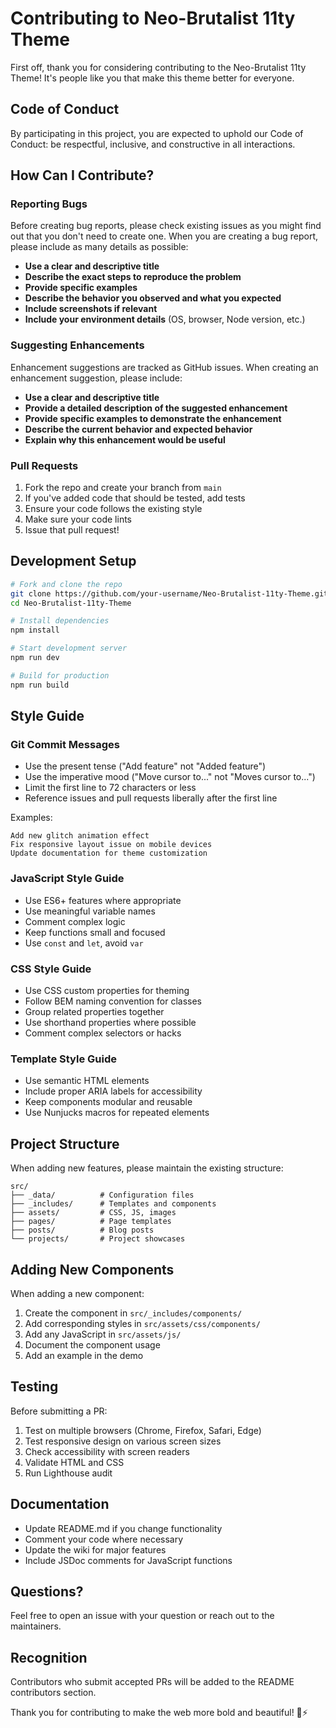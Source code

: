 # Contributing to Neo-Brutalist 11ty Theme

First off, thank you for considering contributing to the Neo-Brutalist 11ty Theme! It's people like you that make this theme better for everyone.

## Code of Conduct

By participating in this project, you are expected to uphold our Code of Conduct: be respectful, inclusive, and constructive in all interactions.

## How Can I Contribute?

### Reporting Bugs

Before creating bug reports, please check existing issues as you might find out that you don't need to create one. When you are creating a bug report, please include as many details as possible:

* **Use a clear and descriptive title**
* **Describe the exact steps to reproduce the problem**
* **Provide specific examples**
* **Describe the behavior you observed and what you expected**
* **Include screenshots if relevant**
* **Include your environment details** (OS, browser, Node version, etc.)

### Suggesting Enhancements

Enhancement suggestions are tracked as GitHub issues. When creating an enhancement suggestion, please include:

* **Use a clear and descriptive title**
* **Provide a detailed description of the suggested enhancement**
* **Provide specific examples to demonstrate the enhancement**
* **Describe the current behavior and expected behavior**
* **Explain why this enhancement would be useful**

### Pull Requests

1. Fork the repo and create your branch from `main`
2. If you've added code that should be tested, add tests
3. Ensure your code follows the existing style
4. Make sure your code lints
5. Issue that pull request!

## Development Setup

```bash
# Fork and clone the repo
git clone https://github.com/your-username/Neo-Brutalist-11ty-Theme.git
cd Neo-Brutalist-11ty-Theme

# Install dependencies
npm install

# Start development server
npm run dev

# Build for production
npm run build
```

## Style Guide

### Git Commit Messages

* Use the present tense ("Add feature" not "Added feature")
* Use the imperative mood ("Move cursor to..." not "Moves cursor to...")
* Limit the first line to 72 characters or less
* Reference issues and pull requests liberally after the first line

Examples:
```
Add new glitch animation effect
Fix responsive layout issue on mobile devices
Update documentation for theme customization
```

### JavaScript Style Guide

* Use ES6+ features where appropriate
* Use meaningful variable names
* Comment complex logic
* Keep functions small and focused
* Use `const` and `let`, avoid `var`

### CSS Style Guide

* Use CSS custom properties for theming
* Follow BEM naming convention for classes
* Group related properties together
* Use shorthand properties where possible
* Comment complex selectors or hacks

### Template Style Guide

* Use semantic HTML elements
* Include proper ARIA labels for accessibility
* Keep components modular and reusable
* Use Nunjucks macros for repeated elements

## Project Structure

When adding new features, please maintain the existing structure:

```
src/
├── _data/          # Configuration files
├── _includes/      # Templates and components
├── assets/         # CSS, JS, images
├── pages/          # Page templates
├── posts/          # Blog posts
└── projects/       # Project showcases
```

## Adding New Components

When adding a new component:

1. Create the component in `src/_includes/components/`
2. Add corresponding styles in `src/assets/css/components/`
3. Add any JavaScript in `src/assets/js/`
4. Document the component usage
5. Add an example in the demo

## Testing

Before submitting a PR:

1. Test on multiple browsers (Chrome, Firefox, Safari, Edge)
2. Test responsive design on various screen sizes
3. Check accessibility with screen readers
4. Validate HTML and CSS
5. Run Lighthouse audit

## Documentation

* Update README.md if you change functionality
* Comment your code where necessary
* Update the wiki for major features
* Include JSDoc comments for JavaScript functions

## Questions?

Feel free to open an issue with your question or reach out to the maintainers.

## Recognition

Contributors who submit accepted PRs will be added to the README contributors section.

Thank you for contributing to make the web more bold and beautiful! 🎨⚡